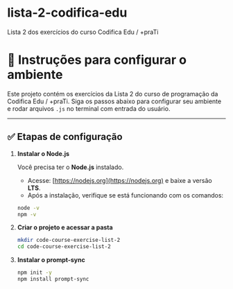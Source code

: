 # lista-2-codifica-edu
Lista 2 dos exercícios do curso Codifica Edu / +praTi

# 📘 Instruções para configurar o ambiente

Este projeto contém os exercícios da Lista 2 do curso de programação da Codifica Edu / +praTi. 
Siga os passos abaixo para configurar seu ambiente e rodar arquivos `.js` no terminal com entrada do usuário.

---

## ✅ Etapas de configuração

1. **Instalar o Node.js**

   Você precisa ter o **Node.js** instalado.

   - Acesse: [https://nodejs.org](https://nodejs.org) e baixe a versão **LTS**.
   - Após a instalação, verifique se está funcionando com os comandos:

   ```bash
   node -v
   npm -v

2. **Criar o projeto e acessar a pasta**

   ```bash
   mkdir code-course-exercise-list-2
   cd code-course-exercise-list-2

3. **Instalar o prompt-sync**

   ```bash
   npm init -y
   npm install prompt-sync
